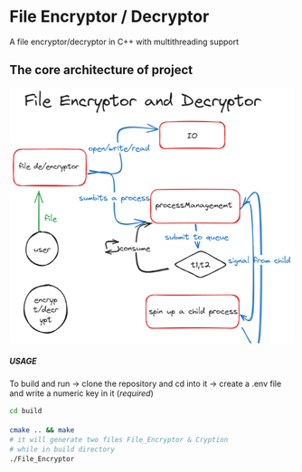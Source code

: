 # File Encryptor / Decryptor

A file encryptor/decryptor in C++ with multithreading support

## The core architecture of project

![Rough Project Layout](./images/project_layout.png)

##### USAGE



To build and run
-> clone the repository and cd into it
-> create a .env file and write a numeric key in it (*required*)

```bash
cd build

cmake .. && make
# it will generate two files File_Encryptor & Cryption
# while in build directory
./File_Encryptor
```
